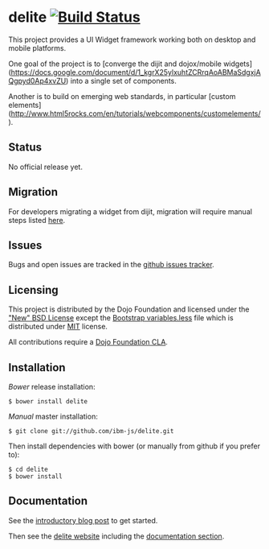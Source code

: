 # delite [![Build Status](https://travis-ci.org/ibm-js/delite.png?branch=master)](https://travis-ci.org/ibm-js/delite)

This project provides a UI Widget framework working both on desktop and mobile platforms.

One goal of the project is to
[converge the dijit and dojox/mobile widgets]
(https://docs.google.com/document/d/1_kgrX25ylxuhtZCRrqAoABMaSdgxjAQgpyd0Ap4xvZU)
into a single set of components.

Another is to build on emerging web standards, in particular [custom elements]
(http://www.html5rocks.com/en/tutorials/webcomponents/customelements/).

## Status

No official release yet.

## Migration

For developers migrating a widget from dijit, migration will require manual steps listed [here](docs/migration.md).

## Issues

Bugs and open issues are tracked in the
[github issues tracker](https://github.com/ibm-js/delite/issues).

## Licensing

This project is distributed by the Dojo Foundation and licensed under the ["New" BSD License](./LICENSE) except the 
[Bootstrap variables.less](./themes/bootstrap/variables.less) file which is distributed under 
[MIT](./themes/bootstrap/LICENSE) license.

All contributions require a [Dojo Foundation CLA](http://dojofoundation.org/about/claForm).

## Installation

_Bower_ release installation:

    $ bower install delite

_Manual_ master installation:

    $ git clone git://github.com/ibm-js/delite.git

Then install dependencies with bower (or manually from github if you prefer to):

	$ cd delite
	$ bower install

## Documentation

See the [introductory blog post](http://ibm-js.github.io/2014/07/18/delite-and-deliteful.html) to get started.

Then see the [delite website](http://ibm-js.github.io/delite/) including the
[documentation section](http://ibm-js.github.io/delite/docs/master/index.html).